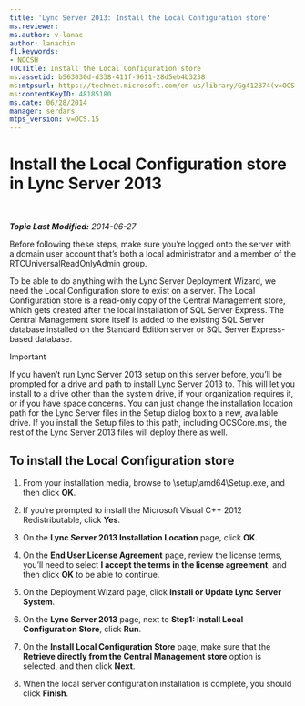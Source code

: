 ```yaml
---
title: 'Lync Server 2013: Install the Local Configuration store'
ms.reviewer: 
ms.author: v-lanac
author: lanachin
f1.keywords:
- NOCSH
TOCTitle: Install the Local Configuration store
ms:assetid: b563030d-d338-411f-9611-28d5eb4b3238
ms:mtpsurl: https://technet.microsoft.com/en-us/library/Gg412874(v=OCS.15)
ms:contentKeyID: 48185180
ms.date: 06/28/2014
manager: serdars
mtps_version: v=OCS.15
---
```


<div data-xmlns="http://www.w3.org/1999/xhtml">

<div class="topic" data-xmlns="http://www.w3.org/1999/xhtml" data-msxsl="urn:schemas-microsoft-com:xslt" data-cs="https://msdn.microsoft.com/">

<div data-asp="https://msdn2.microsoft.com/asp">

# Install the Local Configuration store in Lync Server 2013

</div>

<div id="mainSection">

<div id="mainBody">

<span> </span>

_**Topic Last Modified:** 2014-06-27_

Before following these steps, make sure you’re logged onto the server with a domain user account that’s both a local administrator and a member of the RTCUniversalReadOnlyAdmin group.

To be able to do anything with the Lync Server Deployment Wizard, we need the Local Configuration store to exist on a server. The Local Configuration store is a read-only copy of the Central Management store, which gets created after the local installation of SQL Server Express. The Central Management store itself is added to the existing SQL Server database installed on the Standard Edition server or SQL Server Express-based database.

<div>


> [!IMPORTANT]  
> If you haven’t run Lync Server 2013 setup on this server before, you’ll be prompted for a drive and path to install Lync Server 2013 to. This will let you install to a drive other than the system drive, if your organization requires it, or if you have space concerns. You can just change the installation location path for the Lync Server files in the Setup dialog box to a new, available drive. If you install the Setup files to this path, including OCSCore.msi, the rest of the Lync Server 2013 files will deploy there as well.



</div>

<div>

## To install the Local Configuration store

1.  From your installation media, browse to \\setup\\amd64\\Setup.exe, and then click **OK**.

2.  If you’re prompted to install the Microsoft Visual C++ 2012 Redistributable, click **Yes**.

3.  On the **Lync Server 2013 Installation Location** page, click **OK**.

4.  On the **End User License Agreement** page, review the license terms, you’ll need to select **I accept the terms in the license agreement**, and then click **OK** to be able to continue.

5.  On the Deployment Wizard page, click **Install or Update Lync Server System**.

6.  On the **Lync Server 2013** page, next to **Step1: Install Local Configuration Store**, click **Run**.

7.  On the **Install Local Configuration Store** page, make sure that the **Retrieve directly from the Central Management store** option is selected, and then click **Next**.

8.  When the local server configuration installation is complete, you should click **Finish**.

</div>

</div>

<span> </span>

</div>

</div>

</div>

